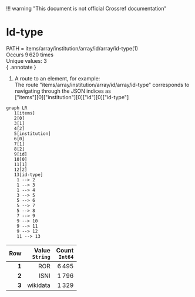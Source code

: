!!! warning "This document is not official Crossref documentation"
# Id-type
PATH = items/array/institution/array/id/array/id-type(1)  
Occurs 9 620 times  
Unique values: 3  
{ .annotate }

1. A route to an element, for example:  
   The route "items/array/institution/array/id/array/id-type" corresponds to navigating through the JSON indices as  
   ["items"][0]["institution"][0]["id"][0]["id-type"]  

```mermaid
graph LR
   1[items]
   2[0]
   3[1]
   4[2]
   5[institution]
   6[0]
   7[1]
   8[2]
   9[id]
   10[0]
   11[1]
   12[2]
   13[id-type]
    1 --> 2
    1 --> 3
    1 --> 4
    3 --> 5
    5 --> 6
    5 --> 7
    5 --> 8
    7 --> 9
    9 --> 10
    9 --> 11
    9 --> 12
    11 --> 13
```

| **Row** | **Value**<br>`String` | **Count**<br>`Int64` |
|--------:|----------------------:|---------------------:|
| **1**   | ROR                   | 6 495                |
| **2**   | ISNI                  | 1 796                |
| **3**   | wikidata              | 1 329                |

